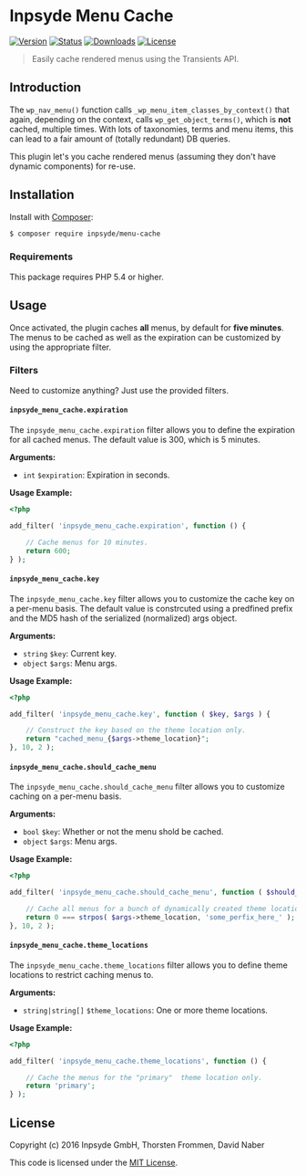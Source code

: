 # Inpsyde Menu Cache

[![Version](https://img.shields.io/github/release/inpsyde/menu-cache.svg)](https://github.com/inpsyde/menu-cache)
[![Status](https://img.shields.io/badge/status-active-brightgreen.svg)](https://github.com/inpsyde/menu-cache)
[![Downloads](https://img.shields.io/github/downloads/inpsyde/menu-cache.svg)](https://github.com/inpsyde/menu-cache)
[![License](https://img.shields.io/github/license/inpsyde/menu-cache.svg)](https://github.com/inpsyde/menu-cache)

> Easily cache rendered menus using the Transients API.

## Introduction

The `wp_nav_menu()` function calls `_wp_menu_item_classes_by_context()` that again, depending on the context, calls `wp_get_object_terms()`, which is **not** cached, multiple times. With lots of taxonomies, terms and menu items, this can lead to a fair amount of (totally redundant) DB queries.

This plugin let's you cache rendered menus (assuming they don't have dynamic components) for re-use.

## Installation

Install with [Composer](https://getcomposer.org):

```sh
$ composer require inpsyde/menu-cache
```

### Requirements

This package requires PHP 5.4 or higher.

## Usage

Once activated, the plugin caches **all** menus, by default for **five minutes**. The menus to be cached as well as the expiration can be customized by using the appropriate filter.

### Filters

Need to customize anything? Just use the provided filters.

#### `inpsyde_menu_cache.expiration`

The `inpsyde_menu_cache.expiration` filter allows you to define the expiration for all cached menus. The default value is 300, which is 5 minutes.

**Arguments:**

- `int` `$expiration`: Expiration in seconds.

**Usage Example:**

```php
<?php

add_filter( 'inpsyde_menu_cache.expiration', function () {

	// Cache menus for 10 minutes.
	return 600;
} );
```

#### `inpsyde_menu_cache.key`

The `inpsyde_menu_cache.key` filter allows you to customize the cache key on a per-menu basis. The default value is constrcuted using a predfined prefix and the MD5 hash of the serialized (normalized) args object.

**Arguments:**

- `string` `$key`: Current key.
- `object` `$args`: Menu args.

**Usage Example:**

```php
<?php

add_filter( 'inpsyde_menu_cache.key', function ( $key, $args ) {

	// Construct the key based on the theme location only.
	return "cached_menu_{$args->theme_location}";
}, 10, 2 );
```

#### `inpsyde_menu_cache.should_cache_menu`

The `inpsyde_menu_cache.should_cache_menu` filter allows you to customize caching on a per-menu basis.

**Arguments:**

- `bool` `$key`: Whether or not the menu shold be cached.
- `object` `$args`: Menu args.

**Usage Example:**

```php
<?php

add_filter( 'inpsyde_menu_cache.should_cache_menu', function ( $should_cache_menu, $args ) {

	// Cache all menus for a bunch of dynamically created theme locations.
	return 0 === strpos( $args->theme_location, 'some_perfix_here_' );
}, 10, 2 );
```

#### `inpsyde_menu_cache.theme_locations`

The `inpsyde_menu_cache.theme_locations` filter allows you to define theme locations to restrict caching menus to.

**Arguments:**

- `string|string[]` `$theme_locations`: One or more theme locations.

**Usage Example:**

```php
<?php

add_filter( 'inpsyde_menu_cache.theme_locations', function () {

	// Cache the menus for the "primary"  theme location only.
	return 'primary';
} );
```

## License

Copyright (c) 2016 Inpsyde GmbH, Thorsten Frommen, David Naber

This code is licensed under the [MIT License](LICENSE).
